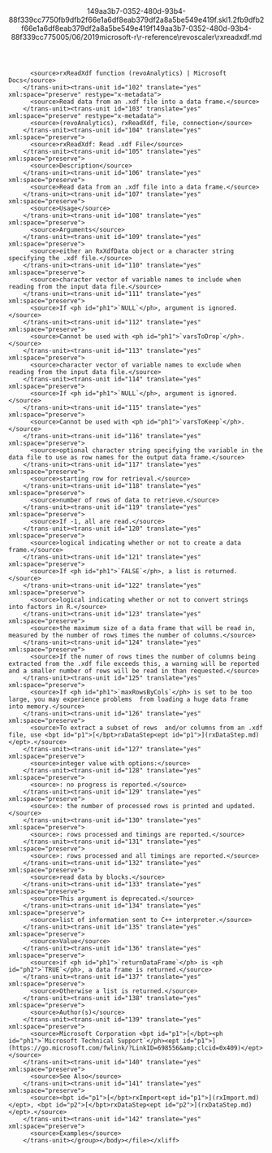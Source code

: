 <?xml version="1.0"?><xliff version="1.2" xmlns="urn:oasis:names:tc:xliff:document:1.2" xmlns:xsi="http://www.w3.org/2001/XMLSchema-instance" xsi:schemaLocation="urn:oasis:names:tc:xliff:document:1.2 xliff-core-1.2-transitional.xsd"><file datatype="xml" original="rxreadxdf.md" source-language="en-US" target-language="en-US"><header><tool tool-id="mdxliff" tool-name="mdxliff" tool-version="1.0-1931010" tool-company="Microsoft" /><xliffext:skl_file_name xmlns:xliffext="urn:microsoft:content:schema:xliffextensions">149aa3b7-0352-480d-93b4-88f339cc7750fb9dfb2f66e1a6df8eab379df2a8a5be549e419f.skl</xliffext:skl_file_name><xliffext:version xmlns:xliffext="urn:microsoft:content:schema:xliffextensions">1.2</xliffext:version><xliffext:ms.openlocfilehash xmlns:xliffext="urn:microsoft:content:schema:xliffextensions">fb9dfb2f66e1a6df8eab379df2a8a5be549e419f</xliffext:ms.openlocfilehash><xliffext:ms.sourcegitcommit xmlns:xliffext="urn:microsoft:content:schema:xliffextensions">149aa3b7-0352-480d-93b4-88f339cc7750</xliffext:ms.sourcegitcommit><xliffext:ms.lasthandoff xmlns:xliffext="urn:microsoft:content:schema:xliffextensions">05/06/2019</xliffext:ms.lasthandoff><xliffext:ms.openlocfilepath xmlns:xliffext="urn:microsoft:content:schema:xliffextensions">microsoft-r\r-reference\revoscaler\rxreadxdf.md</xliffext:ms.openlocfilepath></header><body><group id="content" extype="content"><trans-unit id="101" translate="yes" xml:space="preserve" restype="x-metadata">
          <source>rxReadXdf function (revoAnalytics) | Microsoft Docs</source>
        </trans-unit><trans-unit id="102" translate="yes" xml:space="preserve" restype="x-metadata">
          <source>Read data from an .xdf file into a data frame.</source>
        </trans-unit><trans-unit id="103" translate="yes" xml:space="preserve" restype="x-metadata">
          <source>(revoAnalytics), rxReadXdf, file, connection</source>
        </trans-unit><trans-unit id="104" translate="yes" xml:space="preserve">
          <source>rxReadXdf: Read .xdf File</source>
        </trans-unit><trans-unit id="105" translate="yes" xml:space="preserve">
          <source>Description</source>
        </trans-unit><trans-unit id="106" translate="yes" xml:space="preserve">
          <source>Read data from an .xdf file into a data frame.</source>
        </trans-unit><trans-unit id="107" translate="yes" xml:space="preserve">
          <source>Usage</source>
        </trans-unit><trans-unit id="108" translate="yes" xml:space="preserve">
          <source>Arguments</source>
        </trans-unit><trans-unit id="109" translate="yes" xml:space="preserve">
          <source>either an RxXdfData object or a character string specifying the .xdf file.</source>
        </trans-unit><trans-unit id="110" translate="yes" xml:space="preserve">
          <source>character vector of variable names to include when reading from the input data file.</source>
        </trans-unit><trans-unit id="111" translate="yes" xml:space="preserve">
          <source>If <ph id="ph1">`NULL`</ph>, argument is ignored.</source>
        </trans-unit><trans-unit id="112" translate="yes" xml:space="preserve">
          <source>Cannot be used with <ph id="ph1">`varsToDrop`</ph>.</source>
        </trans-unit><trans-unit id="113" translate="yes" xml:space="preserve">
          <source>character vector of variable names to exclude when reading from the input data file.</source>
        </trans-unit><trans-unit id="114" translate="yes" xml:space="preserve">
          <source>If <ph id="ph1">`NULL`</ph>, argument is ignored.</source>
        </trans-unit><trans-unit id="115" translate="yes" xml:space="preserve">
          <source>Cannot be used with <ph id="ph1">`varsToKeep`</ph>.</source>
        </trans-unit><trans-unit id="116" translate="yes" xml:space="preserve">
          <source>optional character string specifying the variable in the data file to use as row names for the output data frame.</source>
        </trans-unit><trans-unit id="117" translate="yes" xml:space="preserve">
          <source>starting row for retrieval.</source>
        </trans-unit><trans-unit id="118" translate="yes" xml:space="preserve">
          <source>number of rows of data to retrieve.</source>
        </trans-unit><trans-unit id="119" translate="yes" xml:space="preserve">
          <source>If -1, all are read.</source>
        </trans-unit><trans-unit id="120" translate="yes" xml:space="preserve">
          <source>logical indicating whether or not to create a data frame.</source>
        </trans-unit><trans-unit id="121" translate="yes" xml:space="preserve">
          <source>If <ph id="ph1">`FALSE`</ph>, a list is returned.</source>
        </trans-unit><trans-unit id="122" translate="yes" xml:space="preserve">
          <source>logical indicating whether or not to convert strings into factors in R.</source>
        </trans-unit><trans-unit id="123" translate="yes" xml:space="preserve">
          <source>the maximum size of a data frame that will be read in, measured by the number of rows times the number of columns.</source>
        </trans-unit><trans-unit id="124" translate="yes" xml:space="preserve">
          <source>If the numer of rows times the number of columns being extracted from the .xdf file exceeds this, a warning will be reported and a smaller number of rows will be read in than requested.</source>
        </trans-unit><trans-unit id="125" translate="yes" xml:space="preserve">
          <source>If <ph id="ph1">`maxRowsByCols`</ph> is set to be too large, you may experience problems  from loading a huge data frame into memory.</source>
        </trans-unit><trans-unit id="126" translate="yes" xml:space="preserve">
          <source>To extract a subset of rows  and/or columns from an .xdf file, use <bpt id="p1">[</bpt>rxDataStep<ept id="p1">](rxDataStep.md)</ept>.</source>
        </trans-unit><trans-unit id="127" translate="yes" xml:space="preserve">
          <source>integer value with options:</source>
        </trans-unit><trans-unit id="128" translate="yes" xml:space="preserve">
          <source>: no progress is reported.</source>
        </trans-unit><trans-unit id="129" translate="yes" xml:space="preserve">
          <source>: the number of processed rows is printed and updated.</source>
        </trans-unit><trans-unit id="130" translate="yes" xml:space="preserve">
          <source>: rows processed and timings are reported.</source>
        </trans-unit><trans-unit id="131" translate="yes" xml:space="preserve">
          <source>: rows processed and all timings are reported.</source>
        </trans-unit><trans-unit id="132" translate="yes" xml:space="preserve">
          <source>read data by blocks.</source>
        </trans-unit><trans-unit id="133" translate="yes" xml:space="preserve">
          <source>This argument is deprecated.</source>
        </trans-unit><trans-unit id="134" translate="yes" xml:space="preserve">
          <source>list of information sent to C++ interpreter.</source>
        </trans-unit><trans-unit id="135" translate="yes" xml:space="preserve">
          <source>Value</source>
        </trans-unit><trans-unit id="136" translate="yes" xml:space="preserve">
          <source>if <ph id="ph1">`returnDataFrame`</ph> is <ph id="ph2">`TRUE`</ph>, a data frame is returned.</source>
        </trans-unit><trans-unit id="137" translate="yes" xml:space="preserve">
          <source>Otherwise a list is returned.</source>
        </trans-unit><trans-unit id="138" translate="yes" xml:space="preserve">
          <source>Author(s)</source>
        </trans-unit><trans-unit id="139" translate="yes" xml:space="preserve">
          <source>Microsoft Corporation <bpt id="p1">[</bpt><ph id="ph1">`Microsoft Technical Support`</ph><ept id="p1">](https://go.microsoft.com/fwlink/?LinkID=698556&amp;clcid=0x409)</ept></source>
        </trans-unit><trans-unit id="140" translate="yes" xml:space="preserve">
          <source>See Also</source>
        </trans-unit><trans-unit id="141" translate="yes" xml:space="preserve">
          <source><bpt id="p1">[</bpt>rxImport<ept id="p1">](rxImport.md)</ept>, <bpt id="p2">[</bpt>rxDataStep<ept id="p2">](rxDataStep.md)</ept>.</source>
        </trans-unit><trans-unit id="142" translate="yes" xml:space="preserve">
          <source>Examples</source>
        </trans-unit></group></body></file></xliff>